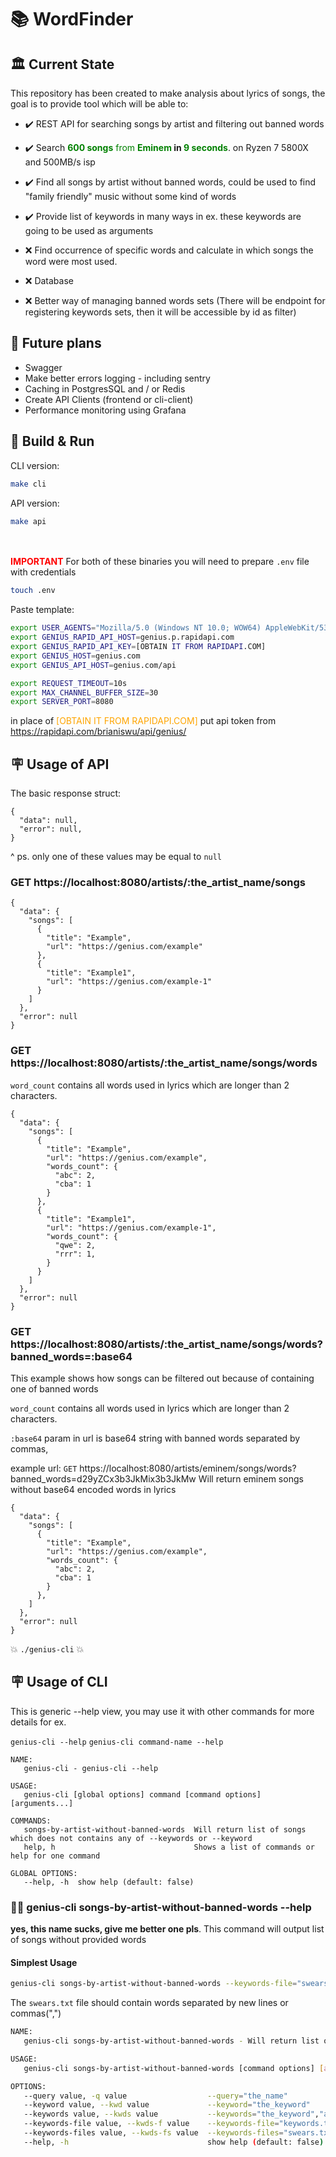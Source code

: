 # 📚 WordFinder

## 🏛️ Current State
This repository has been created to make analysis about lyrics of songs, the goal is to provide tool which will be able to:

- ✔️   REST API for searching songs by artist and filtering out banned words
- ✔️   Search <span style="color:green">**600 songs** from **Eminem</span> in <span style="color:green">9 seconds**</span>. on Ryzen 7 5800X and 500MB/s isp
- ✔️   Find all songs by artist without banned words, could be used to find "family friendly" music without some kind of words
- ✔️   Provide list of keywords in many ways in ex. these keywords are going to be used as arguments
  
- ❌ Find occurrence of specific words and calculate in which songs the word were most used. 
- ❌ Database
- ❌ Better way of managing banned words sets (There will be endpoint for registering keywords sets, then it will be accessible by id as filter)
## 🚀 Future plans
- Swagger
- Make better errors logging - including sentry
- Caching in PostgresSQL and / or Redis
- Create API Clients (frontend or cli-client)
- Performance monitoring using Grafana

## 🔨 Build & Run
CLI version:
```bash
make cli
```

API version:
```bash
make api
```

<br><br>
<span style="color:red">**IMPORTANT**</span> For both of these binaries you will need to prepare `.env` file with credentials

```bash
touch .env
```

Paste template:
```bash
export USER_AGENTS="Mozilla/5.0 (Windows NT 10.0; WOW64) AppleWebKit/537.36 (KHTML, like Gecko) Chrome/72.0.3626.121 Safari/537.36,Mozilla/5.0 (Windows NT 10.0; Win64; x64) AppleWebKit/537.36 (KHTML, like Gecko) Chrome/74.0.3729.157 Safari/537.36,Mozilla/5.0 (Windows NT 10.0; Win64; x64) AppleWebKit/537.36 (KHTML, like Gecko) Chrome/92.0.4515.131 Safari/537.36"
export GENIUS_RAPID_API_HOST=genius.p.rapidapi.com
export GENIUS_RAPID_API_KEY=[OBTAIN IT FROM RAPIDAPI.COM]
export GENIUS_HOST=genius.com
export GENIUS_API_HOST=genius.com/api

export REQUEST_TIMEOUT=10s
export MAX_CHANNEL_BUFFER_SIZE=30
export SERVER_PORT=8080
```

in place of <span style="color:orange">[OBTAIN IT FROM RAPIDAPI.COM]</span> put api token from https://rapidapi.com/brianiswu/api/genius/

## 🪧 Usage of API
The basic response struct:
```json5
{
  "data": null,
  "error": null,
}
```
^ ps. only one of these values may be equal to `null`

### GET https://localhost:8080/artists/:the_artist_name/songs

```json5
{
  "data": {
    "songs": [
      {
        "title": "Example",
        "url": "https://genius.com/example"
      },
      {
        "title": "Example1",
        "url": "https://genius.com/example-1"
      }
    ]
  },
  "error": null
}
```

### GET https://localhost:8080/artists/:the_artist_name/songs/words
`word_count` contains all words used in lyrics which are longer than 2 characters.
```json5
{
  "data": {
    "songs": [
      {
        "title": "Example",
        "url": "https://genius.com/example",
        "words_count": {
          "abc": 2,
          "cba": 1
        }
      },
      {
        "title": "Example1",
        "url": "https://genius.com/example-1",
        "words_count": {
          "qwe": 2,
          "rrr": 1,
        }
      }
    ]
  },
  "error": null
}
```


### GET https://localhost:8080/artists/:the_artist_name/songs/words?banned_words=:base64
This example shows how songs can be filtered out because of containing one of banned words

`word_count` contains all words used in lyrics which are longer than 2 characters.

`:base64` param in url is base64 string with banned words separated by commas, 


example url: `GET` https://localhost:8080/artists/eminem/songs/words?banned_words=d29yZCx3b3JkMix3b3JkMw
Will return eminem songs without base64 encoded words in lyrics
```json5
{
  "data": {
    "songs": [
      {
        "title": "Example",
        "url": "https://genius.com/example",
        "words_count": {
          "abc": 2,
          "cba": 1
        }
      },
    ]
  },
  "error": null
}
```

 💥 `./genius-cli` 💥
## 🪧 Usage of CLI

This is generic --help view, you may use it with other commands for more details for ex.

`genius-cli --help`
`genius-cli command-name --help`

```text
NAME:
   genius-cli - genius-cli --help

USAGE:
   genius-cli [global options] command [command options] [arguments...]

COMMANDS:
   songs-by-artist-without-banned-words  Will return list of songs which does not contains any of --keywords or --keyword
   help, h                               Shows a list of commands or help for one command

GLOBAL OPTIONS:
   --help, -h  show help (default: false)
```

### 🚫🍆 genius-cli songs-by-artist-without-banned-words --help
**yes, this name sucks, give me better one pls**.
This command will output list of songs without provided words 

#### Simplest Usage 
```bash
genius-cli songs-by-artist-without-banned-words --keywords-file="swears.txt"
```
The `swears.txt` file should contain words separated by new lines or commas(",")
```bash
NAME:
   genius-cli songs-by-artist-without-banned-words - Will return list of songs which does not contains any of --keywords or --keyword

USAGE:
   genius-cli songs-by-artist-without-banned-words [command options] [arguments...]

OPTIONS:
   --query value, -q value                  --query="the_name"
   --keyword value, --kwd value             --keyword="the_keyword"
   --keywords value, --kwds value           --keywords="the_keyword","another_keyword"
   --keywords-file value, --kwds-f value    --keywords-file="keywords.txt"
   --keywords-files value, --kwds-fs value  --keywords-files="swears.txt,drugs.txt"
   --help, -h                               show help (default: false)
```
